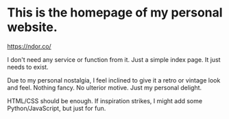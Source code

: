 # This is the homepage of my personal website.

https://ndor.co/

I don't need any service or function from it. 
Just a simple index page. 
It just needs to exist. 

Due to my personal nostalgia, 
I feel inclined to give it a 
retro or vintage look and feel. 
Nothing fancy. 
No ulterior motive. 
Just my personal delight. 

HTML/CSS should be enough. 
If inspiration strikes, 
I might add some Python/JavaScript,
but just for fun. 

